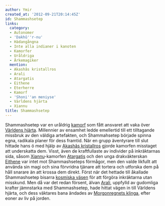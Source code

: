 ```yaml
---
author: Ymir
created_at: '2012-09-21T20:14:45Z'
id: Shammashsetep
links:
  category:
  - Autonomer
  - 'Dakhû''r-nu'
  - Hädangångna
  - Inte alla indianer i kanoten
  - Kamorfer
  - Uråldriga
  - Ärkemagiker
  mention:
  - Akashâs kristallros
  - Arali
  - Atargatis
  - Eithene
  - Eterherre
  - Kamorf
  - 'Shoni''an meniyse'
  - Världens hjärta
  - Xiannu
title: Shammashsetep
---
```


Shammashsetep var en uråldrig [kamorf] som fått ansvaret att vaka över [Världens hjärta]. Millennier
av ensamhet ledde emellertid till ett tilltagande missbruk av den väldiga artefakten, och
Shammahsetep började spinna egna, radikala planer för dess framtid. När en grupp äventyrare till
slut hittade hans ö med hjälp av [Akashâs kristallros] gjorde kamorfen misstaget att underskatta
dem. Visst, även de kraftfullaste av individer på inkräktarnas sida, såsom [Xiannu]-kamorfen
[Atargatis] och den unga drakväkterskan [Eithene] var intet mot Shammashseteps förmågor, men den
valde likfullt att använda sin magi och sina förvridna tjänare att tortera och utforska dem på håll
snarare än att krossa dem direkt. Först när det hettade till åkallade Shammashsetep bisarra
[kosmiska väsen] för att förgöra inkräktarna utan misskund. Men då var det redan försent, älvan
[Arali], uppfylld av gudomliga krafter jämnstarka med Shammashsetep, hade hittat vägen in till
Världens hjärta, och dess väktares bana ändades av [Morgonregnets klinga], efter eoner av liv på
jorden.

  [kamorf]: Kamorf
  [Världens hjärta]: Världens_hjärta
  [Akashâs kristallros]: Akashâs_kristallros
  [Xiannu]: Xiannu
  [Atargatis]: Atargatis
  [Eithene]: Eithene
  [kosmiska väsen]: Eterherre
  [Arali]: Arali
  [Morgonregnets klinga]: Shonian_meniyse
